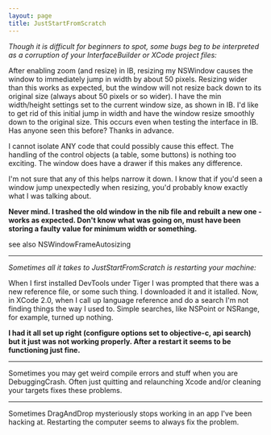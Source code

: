 ```yaml
---
layout: page
title: JustStartFromScratch
---
```


*Though it is difficult for beginners to spot, some bugs beg to be interpreted as a corruption of your InterfaceBuilder or XCode project files:*

After enabling zoom (and resize) in IB, resizing my NSWindow causes the window to immediately jump in width by about 50 pixels.  Resizing wider than this works as expected, but the window will not resize back down to its original size (always about 50 pixels or so wider).  I have the min width/height settings set to the current window size, as shown in IB.  I'd like to get rid of this initial jump in width and have the window resize smoothly down to the original size.  This occurs even when testing the interface in IB.  Has anyone seen this before?  Thanks in advance.

I cannot isolate ANY code that could possibly cause this effect. The handling of the control objects (a table, some buttons) is nothing too exciting.  The window does have a drawer if this makes any difference.  

I'm not sure that any of this helps narrow it down.  I know that if you'd seen a window jump unexpectedly when resizing, you'd probably know exactly what I was talking about.

**Never mind.  I trashed the old window in the nib file and rebuilt a new one - works as expected.  Don't know what was going on, must have been storing a faulty value for minimum width or something.**

see also NSWindowFrameAutosizing

----

*Sometimes all it takes to JustStartFromScratch is restarting your machine:*

When I first installed DevTools under Tiger I was prompted that there was a new reference file, or some such thing.  I downloaded it and it istalled. Now, in XCode 2.0, when I call up language reference and do a search I'm not finding things the way I used to.  Simple searches, like NSPoint or NSRange, for example, turned up nothing.

**I had it all set up right (configure options set to objective-c, api search) but it just was not working properly. After a restart it seems to be functioning just fine.**

----

Sometimes you may get weird compile errors and stuff when you are DebuggingCrash. Often just quitting and relaunching Xcode and/or cleaning your targets fixes these problems.

----

Sometimes DragAndDrop mysteriously stops working in an app I've been hacking at.  Restarting the computer seems to always fix the problem.

